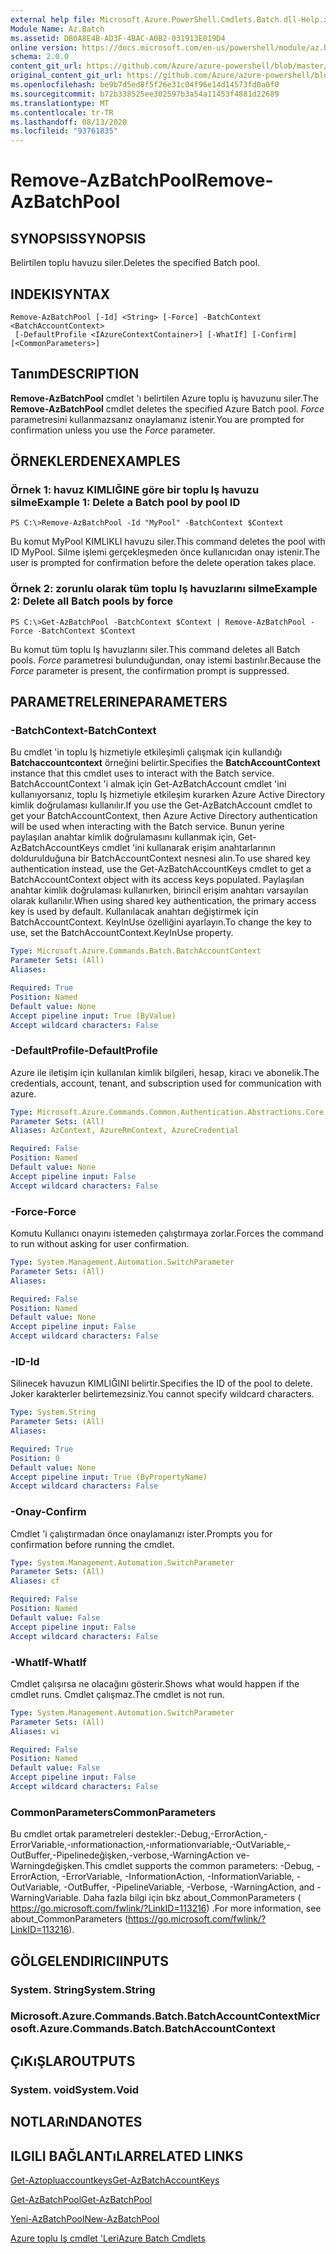```yaml
---
external help file: Microsoft.Azure.PowerShell.Cmdlets.Batch.dll-Help.xml
Module Name: Az.Batch
ms.assetid: DB0A8E4B-AD3F-4BAC-A0B2-031913E019D4
online version: https://docs.microsoft.com/en-us/powershell/module/az.batch/remove-azbatchpool
schema: 2.0.0
content_git_url: https://github.com/Azure/azure-powershell/blob/master/src/Batch/Batch/help/Remove-AzBatchPool.md
original_content_git_url: https://github.com/Azure/azure-powershell/blob/master/src/Batch/Batch/help/Remove-AzBatchPool.md
ms.openlocfilehash: be9b7d5ed8f5f26e31c04f96e14d14573fd0a0f0
ms.sourcegitcommit: b72b338525ee302597b3a54a11453f4881d22689
ms.translationtype: MT
ms.contentlocale: tr-TR
ms.lasthandoff: 08/13/2020
ms.locfileid: "93761835"
---
```

# <span data-ttu-id="07c14-101">Remove-AzBatchPool</span><span class="sxs-lookup"><span data-stu-id="07c14-101">Remove-AzBatchPool</span></span>

## <span data-ttu-id="07c14-102">SYNOPSIS</span><span class="sxs-lookup"><span data-stu-id="07c14-102">SYNOPSIS</span></span>
<span data-ttu-id="07c14-103">Belirtilen toplu havuzu siler.</span><span class="sxs-lookup"><span data-stu-id="07c14-103">Deletes the specified Batch pool.</span></span>

## <span data-ttu-id="07c14-104">INDEKI</span><span class="sxs-lookup"><span data-stu-id="07c14-104">SYNTAX</span></span>

```
Remove-AzBatchPool [-Id] <String> [-Force] -BatchContext <BatchAccountContext>
 [-DefaultProfile <IAzureContextContainer>] [-WhatIf] [-Confirm] [<CommonParameters>]
```

## <span data-ttu-id="07c14-105">Tanım</span><span class="sxs-lookup"><span data-stu-id="07c14-105">DESCRIPTION</span></span>
<span data-ttu-id="07c14-106">**Remove-AzBatchPool** cmdlet 'ı belirtilen Azure toplu iş havuzunu siler.</span><span class="sxs-lookup"><span data-stu-id="07c14-106">The **Remove-AzBatchPool** cmdlet deletes the specified Azure Batch pool.</span></span>
<span data-ttu-id="07c14-107">*Force* parametresini kullanmazsanız onaylamanız istenir.</span><span class="sxs-lookup"><span data-stu-id="07c14-107">You are prompted for confirmation unless you use the *Force* parameter.</span></span>

## <span data-ttu-id="07c14-108">ÖRNEKLERDEN</span><span class="sxs-lookup"><span data-stu-id="07c14-108">EXAMPLES</span></span>

### <span data-ttu-id="07c14-109">Örnek 1: havuz KIMLIĞINE göre bir toplu Iş havuzu silme</span><span class="sxs-lookup"><span data-stu-id="07c14-109">Example 1: Delete a Batch pool by pool ID</span></span>
```
PS C:\>Remove-AzBatchPool -Id "MyPool" -BatchContext $Context
```

<span data-ttu-id="07c14-110">Bu komut MyPool KIMLIKLI havuzu siler.</span><span class="sxs-lookup"><span data-stu-id="07c14-110">This command deletes the pool with ID MyPool.</span></span>
<span data-ttu-id="07c14-111">Silme işlemi gerçekleşmeden önce kullanıcıdan onay istenir.</span><span class="sxs-lookup"><span data-stu-id="07c14-111">The user is prompted for confirmation before the delete operation takes place.</span></span>

### <span data-ttu-id="07c14-112">Örnek 2: zorunlu olarak tüm toplu Iş havuzlarını silme</span><span class="sxs-lookup"><span data-stu-id="07c14-112">Example 2: Delete all Batch pools by force</span></span>
```
PS C:\>Get-AzBatchPool -BatchContext $Context | Remove-AzBatchPool -Force -BatchContext $Context
```

<span data-ttu-id="07c14-113">Bu komut tüm toplu Iş havuzlarını siler.</span><span class="sxs-lookup"><span data-stu-id="07c14-113">This command deletes all Batch pools.</span></span>
<span data-ttu-id="07c14-114">*Force* parametresi bulunduğundan, onay istemi bastırılır.</span><span class="sxs-lookup"><span data-stu-id="07c14-114">Because the *Force* parameter is present, the confirmation prompt is suppressed.</span></span>

## <span data-ttu-id="07c14-115">PARAMETRELERINE</span><span class="sxs-lookup"><span data-stu-id="07c14-115">PARAMETERS</span></span>

### <span data-ttu-id="07c14-116">-BatchContext</span><span class="sxs-lookup"><span data-stu-id="07c14-116">-BatchContext</span></span>
<span data-ttu-id="07c14-117">Bu cmdlet 'in toplu Iş hizmetiyle etkileşimli çalışmak için kullandığı **Batchaccountcontext** örneğini belirtir.</span><span class="sxs-lookup"><span data-stu-id="07c14-117">Specifies the **BatchAccountContext** instance that this cmdlet uses to interact with the Batch service.</span></span>
<span data-ttu-id="07c14-118">BatchAccountContext 'i almak için Get-AzBatchAccount cmdlet 'ini kullanıyorsanız, toplu Iş hizmetiyle etkileşim kurarken Azure Active Directory kimlik doğrulaması kullanılır.</span><span class="sxs-lookup"><span data-stu-id="07c14-118">If you use the Get-AzBatchAccount cmdlet to get your BatchAccountContext, then Azure Active Directory authentication will be used when interacting with the Batch service.</span></span> <span data-ttu-id="07c14-119">Bunun yerine paylaşılan anahtar kimlik doğrulamasını kullanmak için, Get-AzBatchAccountKeys cmdlet 'ini kullanarak erişim anahtarlarının doldurulduğuna bir BatchAccountContext nesnesi alın.</span><span class="sxs-lookup"><span data-stu-id="07c14-119">To use shared key authentication instead, use the Get-AzBatchAccountKeys cmdlet to get a BatchAccountContext object with its access keys populated.</span></span> <span data-ttu-id="07c14-120">Paylaşılan anahtar kimlik doğrulaması kullanırken, birincil erişim anahtarı varsayılan olarak kullanılır.</span><span class="sxs-lookup"><span data-stu-id="07c14-120">When using shared key authentication, the primary access key is used by default.</span></span> <span data-ttu-id="07c14-121">Kullanılacak anahtarı değiştirmek için BatchAccountContext. KeyInUse özelliğini ayarlayın.</span><span class="sxs-lookup"><span data-stu-id="07c14-121">To change the key to use, set the BatchAccountContext.KeyInUse property.</span></span>

```yaml
Type: Microsoft.Azure.Commands.Batch.BatchAccountContext
Parameter Sets: (All)
Aliases:

Required: True
Position: Named
Default value: None
Accept pipeline input: True (ByValue)
Accept wildcard characters: False
```

### <span data-ttu-id="07c14-122">-DefaultProfile</span><span class="sxs-lookup"><span data-stu-id="07c14-122">-DefaultProfile</span></span>
<span data-ttu-id="07c14-123">Azure ile iletişim için kullanılan kimlik bilgileri, hesap, kiracı ve abonelik.</span><span class="sxs-lookup"><span data-stu-id="07c14-123">The credentials, account, tenant, and subscription used for communication with azure.</span></span>

```yaml
Type: Microsoft.Azure.Commands.Common.Authentication.Abstractions.Core.IAzureContextContainer
Parameter Sets: (All)
Aliases: AzContext, AzureRmContext, AzureCredential

Required: False
Position: Named
Default value: None
Accept pipeline input: False
Accept wildcard characters: False
```

### <span data-ttu-id="07c14-124">-Force</span><span class="sxs-lookup"><span data-stu-id="07c14-124">-Force</span></span>
<span data-ttu-id="07c14-125">Komutu Kullanıcı onayını istemeden çalıştırmaya zorlar.</span><span class="sxs-lookup"><span data-stu-id="07c14-125">Forces the command to run without asking for user confirmation.</span></span>

```yaml
Type: System.Management.Automation.SwitchParameter
Parameter Sets: (All)
Aliases:

Required: False
Position: Named
Default value: None
Accept pipeline input: False
Accept wildcard characters: False
```

### <span data-ttu-id="07c14-126">-ID</span><span class="sxs-lookup"><span data-stu-id="07c14-126">-Id</span></span>
<span data-ttu-id="07c14-127">Silinecek havuzun KIMLIĞINI belirtir.</span><span class="sxs-lookup"><span data-stu-id="07c14-127">Specifies the ID of the pool to delete.</span></span>
<span data-ttu-id="07c14-128">Joker karakterler belirtemezsiniz.</span><span class="sxs-lookup"><span data-stu-id="07c14-128">You cannot specify wildcard characters.</span></span>

```yaml
Type: System.String
Parameter Sets: (All)
Aliases:

Required: True
Position: 0
Default value: None
Accept pipeline input: True (ByPropertyName)
Accept wildcard characters: False
```

### <span data-ttu-id="07c14-129">-Onay</span><span class="sxs-lookup"><span data-stu-id="07c14-129">-Confirm</span></span>
<span data-ttu-id="07c14-130">Cmdlet 'i çalıştırmadan önce onaylamanızı ister.</span><span class="sxs-lookup"><span data-stu-id="07c14-130">Prompts you for confirmation before running the cmdlet.</span></span>

```yaml
Type: System.Management.Automation.SwitchParameter
Parameter Sets: (All)
Aliases: cf

Required: False
Position: Named
Default value: False
Accept pipeline input: False
Accept wildcard characters: False
```

### <span data-ttu-id="07c14-131">-WhatIf</span><span class="sxs-lookup"><span data-stu-id="07c14-131">-WhatIf</span></span>
<span data-ttu-id="07c14-132">Cmdlet çalışırsa ne olacağını gösterir.</span><span class="sxs-lookup"><span data-stu-id="07c14-132">Shows what would happen if the cmdlet runs.</span></span>
<span data-ttu-id="07c14-133">Cmdlet çalışmaz.</span><span class="sxs-lookup"><span data-stu-id="07c14-133">The cmdlet is not run.</span></span>

```yaml
Type: System.Management.Automation.SwitchParameter
Parameter Sets: (All)
Aliases: wi

Required: False
Position: Named
Default value: False
Accept pipeline input: False
Accept wildcard characters: False
```

### <span data-ttu-id="07c14-134">CommonParameters</span><span class="sxs-lookup"><span data-stu-id="07c14-134">CommonParameters</span></span>
<span data-ttu-id="07c14-135">Bu cmdlet ortak parametreleri destekler:-Debug,-ErrorAction,-ErrorVariable,-ınformationaction,-ınformationvariable,-OutVariable,-OutBuffer,-Pipelinedeğişken,-verbose,-WarningAction ve-Warningdeğişken.</span><span class="sxs-lookup"><span data-stu-id="07c14-135">This cmdlet supports the common parameters: -Debug, -ErrorAction, -ErrorVariable, -InformationAction, -InformationVariable, -OutVariable, -OutBuffer, -PipelineVariable, -Verbose, -WarningAction, and -WarningVariable.</span></span> <span data-ttu-id="07c14-136">Daha fazla bilgi için bkz about_CommonParameters ( https://go.microsoft.com/fwlink/?LinkID=113216) .</span><span class="sxs-lookup"><span data-stu-id="07c14-136">For more information, see about_CommonParameters (https://go.microsoft.com/fwlink/?LinkID=113216).</span></span>

## <span data-ttu-id="07c14-137">GÖLGELENDIRICI</span><span class="sxs-lookup"><span data-stu-id="07c14-137">INPUTS</span></span>

### <span data-ttu-id="07c14-138">System. String</span><span class="sxs-lookup"><span data-stu-id="07c14-138">System.String</span></span>

### <span data-ttu-id="07c14-139">Microsoft.Azure.Commands.Batch.BatchAccountContext</span><span class="sxs-lookup"><span data-stu-id="07c14-139">Microsoft.Azure.Commands.Batch.BatchAccountContext</span></span>

## <span data-ttu-id="07c14-140">ÇıKıŞLAR</span><span class="sxs-lookup"><span data-stu-id="07c14-140">OUTPUTS</span></span>

### <span data-ttu-id="07c14-141">System. void</span><span class="sxs-lookup"><span data-stu-id="07c14-141">System.Void</span></span>

## <span data-ttu-id="07c14-142">NOTLARıNDA</span><span class="sxs-lookup"><span data-stu-id="07c14-142">NOTES</span></span>

## <span data-ttu-id="07c14-143">ILGILI BAĞLANTıLAR</span><span class="sxs-lookup"><span data-stu-id="07c14-143">RELATED LINKS</span></span>

[<span data-ttu-id="07c14-144">Get-Aztopluaccountkeys</span><span class="sxs-lookup"><span data-stu-id="07c14-144">Get-AzBatchAccountKeys</span></span>](./Get-AzBatchAccountKey.md)

[<span data-ttu-id="07c14-145">Get-AzBatchPool</span><span class="sxs-lookup"><span data-stu-id="07c14-145">Get-AzBatchPool</span></span>](./Get-AzBatchPool.md)

[<span data-ttu-id="07c14-146">Yeni-AzBatchPool</span><span class="sxs-lookup"><span data-stu-id="07c14-146">New-AzBatchPool</span></span>](./New-AzBatchPool.md)

[<span data-ttu-id="07c14-147">Azure toplu Iş cmdlet 'Leri</span><span class="sxs-lookup"><span data-stu-id="07c14-147">Azure Batch Cmdlets</span></span>](/powershell/module/az.batch)


